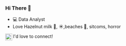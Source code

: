 ### Hi There :wave:
-  💻 Data Analyst
- Love Hazelnut milk :chocolate_bar:, :sunny:,beaches :ocean:, sitcoms, horror

I'd love to connect! 
<a href="https://www.linkedin.com/in/shruti-hegde-089224104/">
  <img align="left" alt="Shruti's LinkedIn" width="22px" src="https://raw.githubusercontent.com/peterthehan/peterthehan/master/assets/linkedin.svg" />
</a>
